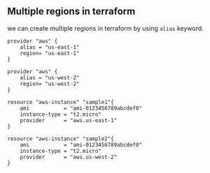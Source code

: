 ## Multiple regions in terraform

we can create multiple regions in terraform by using `alias` keyword.

```
provider "aws" {
    alias = "us-east-1"
    region= "us-east-1"
}

provider "aws" {
    alias = "us-west-2"
    region= "us-west-2"
}

resource "aws-instance" "sample1"{
    ami           = "ami-0123456789abcdef0"
    instance-type = "t2.micro"
    provider      = "aws.us-east-1"
}

resource "aws-instance" "sample2"{
    ami           = "ami-0123456789abcdef0"
    instance-type = "t2.micro"
    provider      = "aws.us-west-2"
}
```